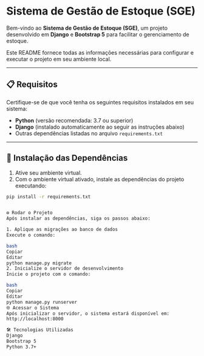 # Sistema de Gestão de Estoque (SGE)  

Bem-vindo ao **Sistema de Gestão de Estoque (SGE)**, um projeto desenvolvido em **Django** e **Bootstrap 5** para facilitar o gerenciamento de estoque.  

Este README fornece todas as informações necessárias para configurar e executar o projeto em seu ambiente local.  

---

## 📋 Requisitos  

Certifique-se de que você tenha os seguintes requisitos instalados em seu sistema:  

- **Python** (versão recomendada: 3.7 ou superior)  
- **Django** (instalado automaticamente ao seguir as instruções abaixo)  
- Outras dependências listadas no arquivo `requirements.txt`  

---

## 📂 Instalação das Dependências  

1. Ative seu ambiente virtual.  
2. Com o ambiente virtual ativado, instale as dependências do projeto executando:  

```bash
pip install -r requirements.txt


⚙️ Rodar o Projeto
Após instalar as dependências, siga os passos abaixo:

1. Aplique as migrações ao banco de dados
Execute o comando:

bash
Copiar
Editar
python manage.py migrate
2. Inicialize o servidor de desenvolvimento
Inicie o projeto com o comando:

bash
Copiar
Editar
python manage.py runserver
🌐 Acessar o Sistema
Após inicializar o servidor, o sistema estará disponível em:
http://localhost:8000

🛠️ Tecnologias Utilizadas
Django
Bootstrap 5
Python 3.7+
